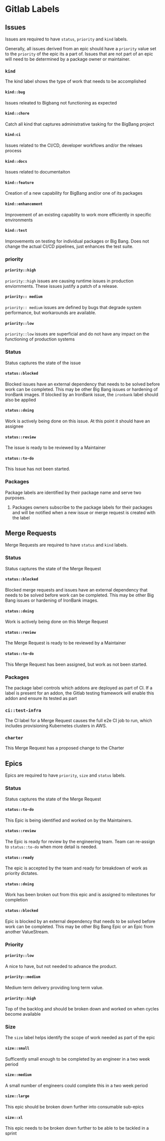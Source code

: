 # Gitlab Labels

## Issues

Issues are required to have `status`, `priority` and `kind` labels.

Generally, all issues derived from an epic should have a `priority` value set to the `priority` of the epic its a part of.
Issues that are not part of an epic will need to be determined by a package owner or maintainer.

### `kind`

The kind label shows the type of work that needs to be accomplished

#### `kind::bug`

Issues releated to Bigbang not functioning as expected

#### `kind::chore`

Catch all kind that captures administrative tasking for the BigBang project

#### `kind:ci`

Issues related to the CI/CD, developer workflows and/or the releaes process

#### `kind::docs`

Issues related to documentaiton

#### `kind::feature`

Creation of a new capability for BigBang and/or one of its packages

#### `kind::enhancement`

Improvement of an existing capablity to work more efficiently in specific environments

#### `kind::test`

Improvements on testing for individual packages or Big Bang.  Does not change the actual CI/CD pipelines, just enhances the test suite.

### priority

#### `priority::high`

`priority::high` issues are causing runtime issues in production enviornments. These issues justify a patch of a release.

#### `priority:: medium`

`priority:: medium` issues are defined by bugs that degrade system performance, but workarounds are available.  

#### `priority::low`

`priority::low` issues are superficial and do not have any impact on the functioning of production systems

### Status

Status captures the state of the issue

#### `status::blocked`

Blocked issues have an external dependency that needs to be solved before work can be completed.  This may be other Big Bang issues or hardening of IronBank images.  If blocked by an IronBank issue, the `ironbank` label should also be applied

#### `status::doing`

Work is actively being done on this issue.  At this point it should have an assignee

#### `status::review`

The issue is ready to be reviewed by a Maintainer

#### `status::to-do`

This Issue has not been started.

### Packages

Package labels are identified by their package name and serve two purposes. 

1. Packages owners subscribe to the package labels for their packages and will be notified when a new issue or merge request is created with the label

## Merge Requests

Merge Requests are required to have `status` and `kind` labels.

### Status

Status captures the state of the Merge Request

#### `status::blocked`

Blocked merge requests and issues have an external dependency that needs to be solved before work can be completed.  This may be other Big Bang issues or hardening of IronBank images.

#### `status::doing`

Work is actively being done on this Merge Request

#### `status::review`

The Merge Request is ready to be reviewed by a Maintainer

#### `status::to-do`

This Merge Request has been assigned, but work as not been started.

### Packages

The package label controls which addons are deployed as part of CI. If a label is present for an addon, the Gitlab testing framework will enable this addon and ensure its tested as part

### `ci::test-infra`

The CI label for a Merge Request causes the full e2e CI job to run, which includes provisioning Kubernetes clusters in AWS.

### `charter`

This Merge Request has a proposed change to the Charter

## Epics

Epics are required to have `priority`, `size` and `status` labels.

### Status

Status captures the state of the Merge Request

#### `status::to-do`

This Epic is being identified and worked on by the Maintainers.

#### `status::review`

The Epic is ready for review by the engineering team.  Team can re-assign to `status::to-do` when more detail is needed.

#### `status::ready`

The epic is accepted by the team and ready for breakdown of work as priority dictates.

#### `status::doing`

Work has been broken out from this epic and is assigned to milestones for completion

#### `status::blocked`

Epic is blocked by an external dependency that needs to be solved before work can be completed.  This may be other Big Bang Epic or an Epic from another ValueStream.

### Priority

#### `priority::low`

A nice to have, but not needed to advance the product.

#### `priority::medium`

Medium term delivery providing long term value.

#### `priority::high`

Top of the backlog and should be broken down and worked on when cycles become available

### Size

The `size` label helps identify the scope of work needed as part of the epic

#### `size::small`

Sufficently small enough to be completed by an engineer in a two week period

#### `size::medium`

A small number of engineers could complete this in a two week period

#### `size::large`

This epic should be broken down further into consumable sub-epics

#### `size::xl`

This epic needs to be broken down further to be able to be tackled in a sprint
